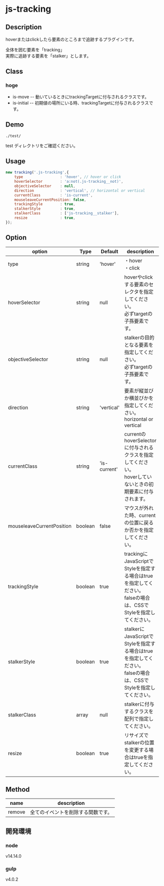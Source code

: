 # js-tracking


## Description
hoverまたはclickしたら要素のところまで追跡するプラグインです。  
  
全体を囲む要素を「tracking」  
実際に追跡する要素を「stalker」とします。


## Class
### hoge
- is-move -- 動いているときにtrackingTargetに付与されるクラスです。
- is-initial -- 初期値の場所にいる時、trackingTargetに付与されるクラスです。



## Demo
```
./test/
``` 
test ディレクトリをご確認ください。  


## Usage
```JavaScript
new tracking('.js-tracking',{
	type                 : 'hover', // hover or click
	hoverSelector        : 'a:not(.js-tracking__not)',
	objectiveSelector    : null,
	direction            : 'vertical', // horizontal or vertical
	currentClass         : 'is-current',
	mouseleaveCurrentPosition: false,
	trackingStyle        : true,
	stalkerStyle         : true,
	stalkerClass         : ['js-tracking__stalker'],
	resize               : true,
});
```


## Option
| option | Type | Default | description |
| ---- | ---- | ---- | ---- |
| type | string | 'hover' | ・hover<br>・click |
| hoverSelector | string | null | hoverやclickする要素のセレクタを指定してください。<br>必ずtargetの子孫要素です。 |
| objectiveSelector | string | null | stalkerの目的となる要素を指定してください。<br>必ずtargetの子孫要素です。 |
| direction | string | 'vertical' | 要素が縦並びか横並びかを指定してください。<br>horizontal or vertical |
| currentClass | string | 'is-current' | currentのhoverSelectorに付与されるクラスを指定してください。<br>hoverしていないときの初期要素に付与されます。 |
| mouseleaveCurrentPosition | boolean | false | マウスが外れた時、currentの位置に戻るか否かを指定してください。 |
| trackingStyle | boolean | true | trackingにJavaScriptでStyleを指定する場合はtrueを指定してください。<br>falseの場合は、CSSでStyleを指定してください。 |
| stalkerStyle | boolean | true | stalkerにJavaScriptでStyleを指定する場合はtrueを指定してください。<br>falseの場合は、CSSでStyleを指定してください。 |
| stalkerClass | array | null | stalkerに付与するクラスを配列で指定してください。 |
| resize | boolean | true | リサイズでstalkerの位置を変更する場合はtrueを指定してください。 |



## Method
| name  | description |
| ---- | ---- |
| remove | 全てのイベントを削除する関数です。 |




## 開発環境

### node
v14.14.0


### gulp
v4.0.2
